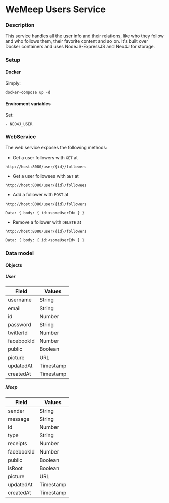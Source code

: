 # WeMeep Users Service
### Description
This service handles all the user info and their relations, like who they follow and who follows them, their favorite content and so on. It's built over Docker containers and uses NodeJS-ExpressJS and Neo4J for storage.
### Setup
#### Docker
Simply:
```
docker-compose up -d
```
#### Enviroment variables
Set:
````- NEO4J_PASS
- NEO4J_USER
````
### WebService
The web service exposes the following methods:

- Get a user followers with `GET` at
```
http://host:8080/user/{id}/followers
```
- Get a user followees with `GET` at
```
http://host:8080/user/{id}/followees
```
- Add a follower with `POST` at
```
http://host:8080/user/{id}/followers

Data: { body: { id:<someUserId> } }
```

- Remove a follower with `DELETE` at
```
http://host:8080/user/{id}/followers

Data: { body: { id:<someUserId> } }
```
### Data model
#### Objects
##### User
|Field   |Values   |
|---|---|
| username  | String  |
| email  | String  |
| id  | Number  |
| password | String |
| twitterId | Number|
| facebookId | Number |
| public | Boolean |
| picture | URL |
| updatedAt | Timestamp |
| createdAt | Timestamp |
##### Meep
|Field   |Values   |
|---|---|
| sender  | String  |
| message  | String  |
| id  | Number  |
| type | String |
| receipts | Number|
| facebookId | Number |
| public | Boolean |
| isRoot | Boolean |
| picture | URL |
| updatedAt | Timestamp |
| createdAt | Timestamp |
